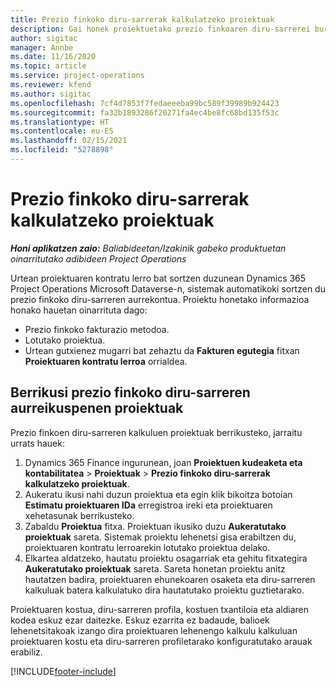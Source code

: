 ```yaml
---
title: Prezio finkoko diru-sarrerak kalkulatzeko proiektuak
description: Gai honek proiektuetako prezio finkoaren diru-sarrerei buruzko informazioa ematen du.
author: sigitac
manager: Annbe
ms.date: 11/16/2020
ms.topic: article
ms.service: project-operations
ms.reviewer: kfend
ms.author: sigitac
ms.openlocfilehash: 7cf4d7853f7fedaeeeba99bc589f39989b924423
ms.sourcegitcommit: fa32b1893286f20271fa4ec4be8fc68bd135f53c
ms.translationtype: HT
ms.contentlocale: eu-ES
ms.lasthandoff: 02/15/2021
ms.locfileid: "5278898"
---
```

# <a name="fixed-price-revenue-estimate-projects"></a>Prezio finkoko diru-sarrerak kalkulatzeko proiektuak 

_**Honi aplikatzen zaio:** Baliabideetan/Izakinik gabeko produktuetan oinarritutako adibideen Project Operations_

Urtean proiektuaren kontratu lerro bat sortzen duzunean Dynamics 365 Project Operations Microsoft Dataverse-n, sistemak automatikoki sortzen du prezio finkoko diru-sarreren aurrekontua. Proiektu honetako informazioa honako hauetan oinarrituta dago:

  - Prezio finkoko fakturazio metodoa.
  - Lotutako proiektua.
  - Urtean gutxienez mugarri bat zehaztu da **Fakturen egutegia** fitxan **Proiektuaren kontratu lerroa** orrialdea.

## <a name="review-fixed-price-revenue-estimates-projects"></a>Berrikusi prezio finkoko diru-sarreren aurreikuspenen proiektuak
Prezio finkoen diru-sarreren kalkuluen proiektuak berrikusteko, jarraitu urrats hauek:

1. Dynamics 365 Finance ingurunean, joan **Proiektuen kudeaketa eta kontabilitatea** > **Proiektuak** > **Prezio finkoko diru-sarrerak kalkulatzeko proiektuak**.
2. Aukeratu ikusi nahi duzun proiektua eta egin klik bikoitza botoian **Estimatu proiektuaren IDa** erregistroa ireki eta proiektuaren xehetasunak berrikusteko.
3. Zabaldu **Proiektua** fitxa. Proiektuan ikusiko duzu **Aukeratutako proiektuak** sareta. Sistemak proiektu lehenetsi gisa erabiltzen du, proiektuaren kontratu lerroarekin lotutako proiektua delako. 
4. Elkartea aldatzeko, hautatu proiektu osagarriak eta gehitu fitxategira **Aukeratutako proiektuak** sareta. Sareta honetan proiektu anitz hautatzen badira, proiektuaren ehunekoaren osaketa eta diru-sarreren kalkuluak batera kalkulatuko dira hautatutako proiektu guztietarako.

  Proiektuaren kostua, diru-sarreren profila, kostuen txantiloia eta aldiaren kodea eskuz ezar daitezke. Eskuz ezarrita ez badaude, balioek lehenetsitakoak izango dira proiektuaren lehenengo kalkulu kalkuluan proiektuaren kostu eta diru-sarreren profiletarako konfiguratutako arauak erabiliz.



[!INCLUDE[footer-include](../includes/footer-banner.md)]